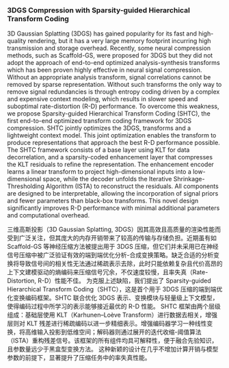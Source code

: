 ### 3DGS Compression with Sparsity-guided Hierarchical Transform Coding

3D Gaussian Splatting (3DGS) has gained popularity for its fast and high-quality rendering, but it has a very large memory footprint incurring high transmission and storage overhead. Recently, some neural compression methods, such as Scaffold-GS, were proposed for 3DGS but they did not adopt the approach of end-to-end optimized analysis-synthesis transforms which has been proven highly effective in neural signal compression. Without an appropriate analysis transform, signal correlations cannot be removed by sparse representation. Without such transforms the only way to remove signal redundancies is through entropy coding driven by a complex and expensive context modeling, which results in slower speed and suboptimal rate-distortion (R-D) performance. To overcome this weakness, we propose Sparsity-guided Hierarchical Transform Coding (SHTC), the first end-to-end optimized transform coding framework for 3DGS compression. SHTC jointly optimizes the 3DGS, transforms and a lightweight context model. This joint optimization enables the transform to produce representations that approach the best R-D performance possible. The SHTC framework consists of a base layer using KLT for data decorrelation, and a sparsity-coded enhancement layer that compresses the KLT residuals to refine the representation. The enhancement encoder learns a linear transform to project high-dimensional inputs into a low-dimensional space, while the decoder unfolds the Iterative Shrinkage-Thresholding Algorithm (ISTA) to reconstruct the residuals. All components are designed to be interpretable, allowing the incorporation of signal priors and fewer parameters than black-box transforms. This novel design significantly improves R-D performance with minimal additional parameters and computational overhead.

三维高斯投影（3D Gaussian Splatting, 3DGS）因其高效且高质量的渲染性能而受到广泛关注，但其庞大的内存开销带来了较高的传输与存储负担。近期虽有如 Scaffold-GS 等神经压缩方法被提出用于 3DGS 压缩，但它们并未采用已在神经信号压缩中被广泛验证有效的端到端优化分析-合成变换策略。缺乏合适的分析变换将导致信号间的相关性无法通过稀疏表示去除，此时只能依赖复杂且代价高昂的上下文建模驱动的熵编码来压缩信号冗余，不仅速度较慢，且率失真（Rate-Distortion, R-D）性能不佳。
为克服上述缺陷，我们提出了 Sparsity-guided Hierarchical Transform Coding（SHTC），这是首个用于 3DGS 压缩的端到端优化变换编码框架。SHTC 联合优化 3DGS 表示、变换模块与轻量级上下文模型，使得编码过程中所学习的表示能够接近最优的 R-D 性能。
SHTC 框架由两个层级组成：基础层使用 KLT（Karhunen–Loève Transform）进行数据去相关，增强层则对 KLT 残差进行稀疏编码以进一步精细表示。增强编码器学习一种线性变换，将高维输入投影到低维空间；解码器则通过展开的迭代收缩-阈值算法（ISTA）重构残差信号。该框架的所有组件均具可解释性，便于融合先验知识，且参数量远少于黑盒型变换方法。
这种新颖的设计在几乎不增加计算开销与模型参数的前提下，显著提升了压缩任务中的率失真性能。
